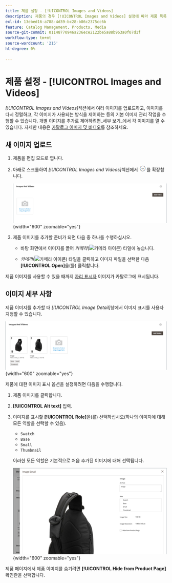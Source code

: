 ```yaml
---
title: 제품 설정 - [!UICONTROL Images and Videos]
description: 제품의 경우 [!UICONTROL Images and Videos] 설정에 따라 제품 목록에 각 이미지 또는 비디오가 사용되는 방식이 결정됩니다.
exl-id: 13ebed16-a788-4d39-bc28-b86c2375cc6b
feature: Catalog Management, Products, Media
source-git-commit: 01148770946a236ece2122be5a88b963a0f07d1f
workflow-type: tm+mt
source-wordcount: '215'
ht-degree: 0%

---
```


# 제품 설정 - [!UICONTROL Images and Videos]

_[!UICONTROL Images and Videos]_&#x200B;섹션에서 여러 이미지를 업로드하고, 이미지를 다시 정렬하고, 각 이미지가 사용되는 방식을 제어하는 등의 기본 이미지 관리 작업을 수행할 수 있습니다. 개별 이미지를 추가로 제어하려면_&#x200B;세부 보기&#x200B;_에서 각 이미지를 열 수 있습니다. 자세한 내용은 [카탈로그 이미지 및 비디오](catalog-images-video.md)를 참조하세요.

## 새 이미지 업로드

1. 제품을 편집 모드로 엽니다.

1. 아래로 스크롤하여 _[!UICONTROL Images and Videos]_&#x200B;섹션에서 ![확장 선택기](../assets/icon-display-expand.png)를 확장합니다.

   ![이미지 및 비디오](./assets/product-simple-images-videos.png){width="600" zoomable="yes"}

1. 제품 이미지를 추가할 준비가 되면 다음 중 하나를 수행하십시오.

   - 바탕 화면에서 이미지를 끌어 _카메라_(![카메라 아이콘](../assets/icon-camera.png)) 타일에 놓습니다.

   - _카메라_(![카메라 아이콘](../assets/icon-camera.png)) 타일을 클릭하고 이미지 파일을 선택한 다음 **[!UICONTROL Open]**&#x200B;을(를) 클릭합니다.

제품 이미지를 사용할 수 있을 때까지 [자리 표시자](product-image-config.md#image-placeholders) 이미지가 카탈로그에 표시됩니다.

## 이미지 세부 사항

제품 이미지를 추가할 때 _[!UICONTROL Image Detail]_&#x200B;창에서 이미지 표시를 사용자 지정할 수 있습니다.

![제품 이미지](./assets/image-video.png){width="600" zoomable="yes"}

제품에 대한 이미지 표시 옵션을 설정하려면 다음을 수행합니다.

1. 제품 이미지를 클릭합니다.

1. **[!UICONTROL Alt text]** 입력.

1. 이미지를 표시할 **[!UICONTROL Role]**&#x200B;을(를) 선택하십시오(하나의 이미지에 대해 모든 역할을 선택할 수 있음).

   - `Swatch`
   - `Base`
   - `Small`
   - `Thumbnail`

   이러한 모든 역할은 기본적으로 처음 추가된 이미지에 대해 선택됩니다.

   ![이미지 세부 정보](./assets/product-image-details.png){width="600" zoomable="yes"}

제품 페이지에서 제품 이미지를 숨기려면 **[!UICONTROL Hide from Product Page]** 확인란을 선택합니다.
